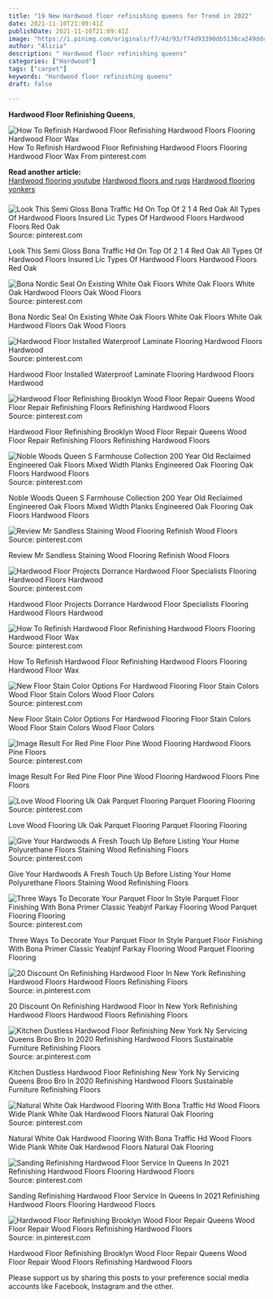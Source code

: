 ```yaml
---
title: "19 New Hardwood floor refinishing queens for Trend in 2022"
date: 2021-11-10T21:09:41Z
publishDate: 2021-11-10T21:09:41Z
image: "https://i.pinimg.com/originals/f7/4d/93/f74d93390db5138ca249ddc3de880682.jpg"
author: "Alicia"
description: " Hardwood floor refinishing queens"
categories: ["Hardwood"]
tags: ["carpet"]
keywords: "Hardwood floor refinishing queens"
draft: false

---
```

<!-- Head tag Code -->
**Hardwood Floor Refinishing Queens**, 

![How To Refinish Hardwood Floor Refinishing Hardwood Floors Flooring Hardwood Floor Wax](https://i.pinimg.com/originals/fa/f5/8d/faf58d446d93757328541effb9f011a1.jpg "How To Refinish Hardwood Floor Refinishing Hardwood Floors Flooring Hardwood Floor Wax")
How To Refinish Hardwood Floor Refinishing Hardwood Floors Flooring Hardwood Floor Wax From pinterest.com

**Read another article:**  
[Hardwood flooring youtube](/hardwood-flooring-youtube/)
[Hardwood floors and rugs](/hardwood-floors-and-rugs/)
[Hardwood flooring yonkers](/hardwood-flooring-yonkers/)




### 

 


![Look This Semi Gloss Bona Traffic Hd On Top Of 2 1 4 Red Oak All Types Of Hardwood Floors Insured Lic Types Of Hardwood Floors Hardwood Floors Red Oak](https://i.pinimg.com/originals/a6/a6/2d/a6a62db60324214a596a6a387340c1ef.jpg "Look This Semi Gloss Bona Traffic Hd On Top Of 2 1 4 Red Oak All Types Of Hardwood Floors Insured Lic Types Of Hardwood Floors Hardwood Floors Red Oak")
Source: pinterest.com

Look This Semi Gloss Bona Traffic Hd On Top Of 2 1 4 Red Oak All Types Of Hardwood Floors Insured Lic Types Of Hardwood Floors Hardwood Floors Red Oak  

![Bona Nordic Seal On Existing White Oak Floors White Oak Floors White Oak Hardwood Floors Oak Wood Floors](https://i.pinimg.com/originals/0b/a9/19/0ba919b6efdcb6fb7e1261cf28532768.jpg "Bona Nordic Seal On Existing White Oak Floors White Oak Floors White Oak Hardwood Floors Oak Wood Floors")
Source: pinterest.com

Bona Nordic Seal On Existing White Oak Floors White Oak Floors White Oak Hardwood Floors Oak Wood Floors  

![Hardwood Floor Installed Waterproof Laminate Flooring Hardwood Floors Hardwood](https://i.pinimg.com/originals/3e/e8/f9/3ee8f90ee832c3ceaa2c20620d9678f9.jpg "Hardwood Floor Installed Waterproof Laminate Flooring Hardwood Floors Hardwood")
Source: pinterest.com

Hardwood Floor Installed Waterproof Laminate Flooring Hardwood Floors Hardwood  

![Hardwood Floor Refinishing Brooklyn Wood Floor Repair Queens Wood Floor Repair Refinishing Floors Refinishing Hardwood Floors](https://i.pinimg.com/originals/2c/18/25/2c1825e5304fd922bfdf9efc36b06504.png "Hardwood Floor Refinishing Brooklyn Wood Floor Repair Queens Wood Floor Repair Refinishing Floors Refinishing Hardwood Floors")
Source: pinterest.com

Hardwood Floor Refinishing Brooklyn Wood Floor Repair Queens Wood Floor Repair Refinishing Floors Refinishing Hardwood Floors  

![Noble Woods Queen S Farmhouse Collection 200 Year Old Reclaimed Engineered Oak Floors Mixed Width Planks Engineered Oak Flooring Oak Floors Hardwood Floors](https://i.pinimg.com/736x/7c/39/16/7c39166edb411c031f04769032b8fd40.jpg "Noble Woods Queen S Farmhouse Collection 200 Year Old Reclaimed Engineered Oak Floors Mixed Width Planks Engineered Oak Flooring Oak Floors Hardwood Floors")
Source: pinterest.com

Noble Woods Queen S Farmhouse Collection 200 Year Old Reclaimed Engineered Oak Floors Mixed Width Planks Engineered Oak Flooring Oak Floors Hardwood Floors  

![Review Mr Sandless Staining Wood Flooring Refinish Wood Floors](https://i.pinimg.com/originals/59/69/1f/59691f9cdbc452117e99b53af7e67984.jpg "Review Mr Sandless Staining Wood Flooring Refinish Wood Floors")
Source: pinterest.com

Review Mr Sandless Staining Wood Flooring Refinish Wood Floors  

![Hardwood Floor Projects Dorrance Hardwood Floor Specialists Flooring Hardwood Floors Hardwood](https://i.pinimg.com/originals/a3/fe/a5/a3fea522e6bb97d142feb4f2d98288ec.png "Hardwood Floor Projects Dorrance Hardwood Floor Specialists Flooring Hardwood Floors Hardwood")
Source: pinterest.com

Hardwood Floor Projects Dorrance Hardwood Floor Specialists Flooring Hardwood Floors Hardwood  

![How To Refinish Hardwood Floor Refinishing Hardwood Floors Flooring Hardwood Floor Wax](https://i.pinimg.com/originals/fa/f5/8d/faf58d446d93757328541effb9f011a1.jpg "How To Refinish Hardwood Floor Refinishing Hardwood Floors Flooring Hardwood Floor Wax")
Source: pinterest.com

How To Refinish Hardwood Floor Refinishing Hardwood Floors Flooring Hardwood Floor Wax  

![New Floor Stain Color Options For Hardwood Flooring Floor Stain Colors Wood Floor Stain Colors Wood Floor Colors](https://i.pinimg.com/600x315/81/a9/90/81a9908512df3c0db2c3e5166331d021.jpg "New Floor Stain Color Options For Hardwood Flooring Floor Stain Colors Wood Floor Stain Colors Wood Floor Colors")
Source: pinterest.com

New Floor Stain Color Options For Hardwood Flooring Floor Stain Colors Wood Floor Stain Colors Wood Floor Colors  

![Image Result For Red Pine Floor Pine Wood Flooring Hardwood Floors Pine Floors](https://i.pinimg.com/originals/09/1b/c8/091bc8aafd4cfca2243c9797ca15cac1.jpg "Image Result For Red Pine Floor Pine Wood Flooring Hardwood Floors Pine Floors")
Source: pinterest.com

Image Result For Red Pine Floor Pine Wood Flooring Hardwood Floors Pine Floors  

![Love Wood Flooring Uk Oak Parquet Flooring Parquet Flooring Flooring](https://i.pinimg.com/originals/44/d0/d2/44d0d2afd0c1a2095222ebb935c0a1f0.jpg "Love Wood Flooring Uk Oak Parquet Flooring Parquet Flooring Flooring")
Source: pinterest.com

Love Wood Flooring Uk Oak Parquet Flooring Parquet Flooring Flooring  

![Give Your Hardwoods A Fresh Touch Up Before Listing Your Home Polyurethane Floors Staining Wood Refinishing Floors](https://i.pinimg.com/originals/f5/9b/be/f59bbe7e2534a27d7be07c8ea3c92288.jpg "Give Your Hardwoods A Fresh Touch Up Before Listing Your Home Polyurethane Floors Staining Wood Refinishing Floors")
Source: pinterest.com

Give Your Hardwoods A Fresh Touch Up Before Listing Your Home Polyurethane Floors Staining Wood Refinishing Floors  

![Three Ways To Decorate Your Parquet Floor In Style Parquet Floor Finishing With Bona Primer Classic Yeabjnf Parkay Flooring Wood Parquet Flooring Flooring](https://i.pinimg.com/originals/1a/c5/59/1ac559fe8adbc6907af191dbb9c90c77.jpg "Three Ways To Decorate Your Parquet Floor In Style Parquet Floor Finishing With Bona Primer Classic Yeabjnf Parkay Flooring Wood Parquet Flooring Flooring")
Source: pinterest.com

Three Ways To Decorate Your Parquet Floor In Style Parquet Floor Finishing With Bona Primer Classic Yeabjnf Parkay Flooring Wood Parquet Flooring Flooring  

![20 Discount On Refinishing Hardwood Floor In New York Refinishing Hardwood Floors Hardwood Floors Refinishing Floors](https://i.pinimg.com/736x/88/af/cf/88afcf9d9718e9ea5ba38240b4d41704.jpg "20 Discount On Refinishing Hardwood Floor In New York Refinishing Hardwood Floors Hardwood Floors Refinishing Floors")
Source: in.pinterest.com

20 Discount On Refinishing Hardwood Floor In New York Refinishing Hardwood Floors Hardwood Floors Refinishing Floors  

![Kitchen Dustless Hardwood Floor Refinishing New York Ny Servicing Queens Broo Bro In 2020 Refinishing Hardwood Floors Sustainable Furniture Refinishing Floors](https://i.pinimg.com/originals/d8/b1/ab/d8b1ab9933a6691278c2b5be25124b35.jpg "Kitchen Dustless Hardwood Floor Refinishing New York Ny Servicing Queens Broo Bro In 2020 Refinishing Hardwood Floors Sustainable Furniture Refinishing Floors")
Source: ar.pinterest.com

Kitchen Dustless Hardwood Floor Refinishing New York Ny Servicing Queens Broo Bro In 2020 Refinishing Hardwood Floors Sustainable Furniture Refinishing Floors  

![Natural White Oak Hardwood Flooring With Bona Traffic Hd Wood Floors Wide Plank White Oak Hardwood Floors Natural Oak Flooring](https://i.pinimg.com/originals/c7/a6/32/c7a632369dc3b0809a1594b3f924307f.jpg "Natural White Oak Hardwood Flooring With Bona Traffic Hd Wood Floors Wide Plank White Oak Hardwood Floors Natural Oak Flooring")
Source: pinterest.com

Natural White Oak Hardwood Flooring With Bona Traffic Hd Wood Floors Wide Plank White Oak Hardwood Floors Natural Oak Flooring  

![Sanding Refinishing Hardwood Floor Service In Queens In 2021 Refinishing Hardwood Floors Flooring Hardwood Floors](https://i.pinimg.com/originals/29/8c/dc/298cdc1f7f9acf7e43f75bda267b265f.jpg "Sanding Refinishing Hardwood Floor Service In Queens In 2021 Refinishing Hardwood Floors Flooring Hardwood Floors")
Source: pinterest.com

Sanding Refinishing Hardwood Floor Service In Queens In 2021 Refinishing Hardwood Floors Flooring Hardwood Floors  

![Hardwood Floor Refinishing Brooklyn Wood Floor Repair Queens Wood Floor Repair Wood Floors Refinishing Hardwood Floors](https://i.pinimg.com/originals/f7/4d/93/f74d93390db5138ca249ddc3de880682.jpg "Hardwood Floor Refinishing Brooklyn Wood Floor Repair Queens Wood Floor Repair Wood Floors Refinishing Hardwood Floors")
Source: in.pinterest.com

Hardwood Floor Refinishing Brooklyn Wood Floor Repair Queens Wood Floor Repair Wood Floors Refinishing Hardwood Floors  

Please support us by sharing this posts to your preference social media accounts like Facebook, Instagram and the other.

